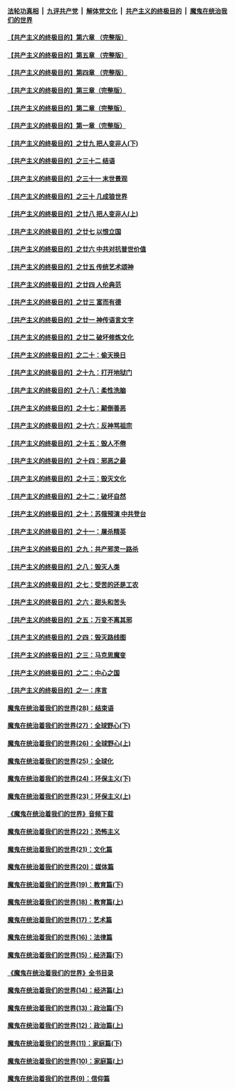 

####  [法轮功真相](../../../../basic/blob/master/README.md?t=05212201) &nbsp;|&nbsp; [九评共产党](../../../../9ping.md/blob/master/README.md?t=05212201) &nbsp;|&nbsp; [解体党文化](../../../../jtdwh.md/blob/master/README.md?t=05212201)  &nbsp;|&nbsp; [共产主义的终极目的](../../../../gczydzjmd.md/blob/master/README.md?t=05212201) &nbsp;|&nbsp; [魔鬼在统治我们的世界](../../../../mgztzwmdsj.md/blob/master/README.md?t=05212201) 

#### [【共产主义的终极目的】第六章 （完整版）](../pages/nsc422/n11428913.md?t=05212201) 

#### [【共产主义的终极目的】第五章 （完整版）](../pages/nsc422/n11428912.md?t=05212201) 

#### [【共产主义的终极目的】第四章 （完整版）](../pages/nsc422/n11428907.md?t=05212201) 

#### [【共产主义的终极目的】第三章（完整版）](../pages/nsc422/n11428848.md?t=05212201) 

#### [【共产主义的终极目的】第二章（完整版）](../pages/nsc422/n11428831.md?t=05212201) 

#### [【共产主义的终极目的】第一章（完整版）](../pages/nsc422/n11417651.md?t=05212201) 

#### [【共产主义的终极目的】之廿九 把人变非人(下)](../pages/nsc422/n11344140.md?t=05212201) 

#### [【共产主义的终极目的】之三十二 结语](../pages/nsc422/n11360535.md?t=05212201) 

#### [【共产主义的终极目的】之三十一 末世景观](../pages/nsc422/n11351129.md?t=05212201) 

#### [【共产主义的终极目的】之三十 几成狼世界](../pages/nsc422/n11348280.md?t=05212201) 

#### [【共产主义的终极目的】之廿八 把人变非人(上)](../pages/nsc422/n11340492.md?t=05212201) 

#### [【共产主义的终极目的】之廿七 以恨立国](../pages/nsc422/n11336944.md?t=05212201) 

#### [【共产主义的终极目的】之廿六 中共对抗普世价值](../pages/nsc422/n11324785.md?t=05212201) 

#### [【共产主义的终极目的】之廿五 传统艺术颂神](../pages/nsc422/n11296396.md?t=05212201) 

#### [【共产主义的终极目的】之廿四 人伦典范](../pages/nsc422/n11296397.md?t=05212201) 

#### [【共产主义的终极目的】之廿三 富而有德](../pages/nsc422/n11283598.md?t=05212201) 

#### [【共产主义的终极目的】之廿一 神传语言文字](../pages/nsc422/n11263265.md?t=05212201) 

#### [【共产主义的终极目的】之廿二 破坏修炼文化](../pages/nsc422/n11245728.md?t=05212201) 

#### [【共产主义的终极目的】之二十：偷天换日](../pages/nsc422/n11238846.md?t=05212201) 

#### [【共产主义的终极目的】之十九：打开地狱门](../pages/nsc422/n11206376.md?t=05212201) 

#### [【共产主义的终极目的】之十八：柔性洗脑](../pages/nsc422/n11199994.md?t=05212201) 

#### [【共产主义的终极目的】之十七：颠倒善恶](../pages/nsc422/n11179782.md?t=05212201) 

#### [【共产主义的终极目的】之十六：反神骂祖宗](../pages/nsc422/n11166798.md?t=05212201) 

#### [【共产主义的终极目的】之十五：毁人不倦](../pages/nsc422/n11166792.md?t=05212201) 

#### [【共产主义的终极目的】之十四：邪恶之最](../pages/nsc422/n11150249.md?t=05212201) 

#### [【共产主义的终极目的】之十三：毁灭文化](../pages/nsc422/n11135227.md?t=05212201) 

#### [【共产主义的终极目的】之十二：破坏自然](../pages/nsc422/n11135214.md?t=05212201) 

#### [【共产主义的终极目的】之十：苏俄预演 中共登台](../pages/nsc422/n11118424.md?t=05212201) 

#### [【共产主义的终极目的】之十一：屠杀精英](../pages/nsc422/n11118442.md?t=05212201) 

#### [【共产主义的终极目的】之九：共产邪灵一路杀](../pages/nsc422/n11114139.md?t=05212201) 

#### [【共产主义的终极目的】之八：毁灭人类](../pages/nsc422/n11108503.md?t=05212201) 

#### [【共产主义的终极目的】之七：受苦的还是工农](../pages/nsc422/n11101809.md?t=05212201) 

#### [【共产主义的终极目的】之六：甜头和苦头](../pages/nsc422/n11096971.md?t=05212201) 

#### [【共产主义的终极目的】之五：万变不离其邪](../pages/nsc422/n11091285.md?t=05212201) 

#### [【共产主义的终极目的】之四：毁灭路线图](../pages/nsc422/n11086284.md?t=05212201) 

#### [【共产主义的终极目的】之三：马克思魔变](../pages/nsc422/n11061941.md?t=05212201) 

#### [【共产主义的终极目的】之二：中心之国](../pages/nsc422/n11047728.md?t=05212201) 

#### [【共产主义的终极目的】之一：序言](../pages/nsc422/n11086077.md?t=05212201) 

#### [魔鬼在统治着我们的世界(28)：结束语](../pages/nsc422/n10936246.md?t=05212201) 

#### [魔鬼在统治着我们的世界(27)：全球野心(下)](../pages/nsc422/n10928319.md?t=05212201) 

#### [魔鬼在统治着我们的世界(26)：全球野心(上)](../pages/nsc422/n10900318.md?t=05212201) 

#### [魔鬼在统治着我们的世界(25)：全球化](../pages/nsc422/n10788205.md?t=05212201) 

#### [魔鬼在统治着我们的世界(24)：环保主义(下)](../pages/nsc422/n10695307.md?t=05212201) 

#### [魔鬼在统治着我们的世界(23)：环保主义(上)](../pages/nsc422/n10688613.md?t=05212201) 

#### [《魔鬼在统治着我们的世界》音频下载](../pages/nsc422/n10635553.md?t=05212201) 

#### [魔鬼在统治着我们的世界(22)：恐怖主义](../pages/nsc422/n10614727.md?t=05212201) 

#### [魔鬼在统治着我们的世界(21)：文化篇](../pages/nsc422/n10597706.md?t=05212201) 

#### [魔鬼在统治着我们的世界(20)：媒体篇](../pages/nsc422/n10586579.md?t=05212201) 

#### [魔鬼在统治着我们的世界(19)：教育篇(下)](../pages/nsc422/n10564808.md?t=05212201) 

#### [魔鬼在统治着我们的世界(18)：教育篇(上)](../pages/nsc422/n10526970.md?t=05212201) 

#### [魔鬼在统治着我们的世界(17)：艺术篇](../pages/nsc422/n10499093.md?t=05212201) 

#### [魔鬼在统治着我们的世界(16)：法律篇](../pages/nsc422/n10485969.md?t=05212201) 

#### [魔鬼在统治着我们的世界(15)：经济篇(下)](../pages/nsc422/n10469975.md?t=05212201) 

#### [《魔鬼在统治着我们的世界》全书目录](../pages/nsc422/n10464261.md?t=05212201) 

#### [魔鬼在统治着我们的世界(14)：经济篇(上)](../pages/nsc422/n10457370.md?t=05212201) 

#### [魔鬼在统治着我们的世界(13)：政治篇(下)](../pages/nsc422/n10448270.md?t=05212201) 

#### [魔鬼在统治着我们的世界(12)：政治篇(上)](../pages/nsc422/n10444576.md?t=05212201) 

#### [魔鬼在统治着我们的世界(11)：家庭篇(下)](../pages/nsc422/n10440961.md?t=05212201) 

#### [魔鬼在统治着我们的世界(10)：家庭篇(上)](../pages/nsc422/n10435448.md?t=05212201) 

#### [魔鬼在统治着我们的世界(9)：信仰篇](../pages/nsc422/n10432159.md?t=05212201) 

